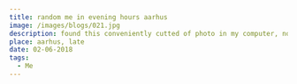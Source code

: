```yaml
---
title: random me in evening hours aarhus
image: /images/blogs/021.jpg
description: found this conveniently cutted of photo in my computer, not my painting   
place: aarhus, late
date: 02-06-2018
tags:
  - Me
---
```

